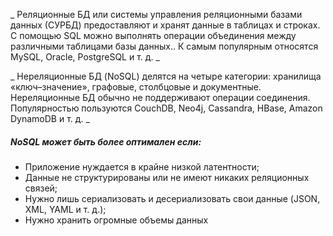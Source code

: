 
_ Реляционные БД или системы управления реляционными базами данных (СУРБД) предоставляют и хранят данные в таблицах и строках. С помощью SQL можно выполнять операции объединения между различными таблицами базы данных.. К самым популярным относятся MySQL, Oracle, PostgreSQL и т. д. _

_ Нереляционные БД (NoSQL) делятся на четыре категории: хранилища «ключ–значение», графовые, столбцовые и документные. Нереляционные БД обычно не поддерживают операции соединения. Популярностью пользуются CouchDB, Neo4j, Cassandra, HBase, Amazon DynamoDB и т. д. _
##### NoSQL может быть более оптимален если:
* Приложение нуждается в крайне низкой латентности; 
* Данные не структурированы или не имеют никаких реляционных связей;
* Нужно лишь сериализовать и десериализовать свои данные (JSON, XML, YAML и т. д.);
* Нужно хранить огромные объемы данных